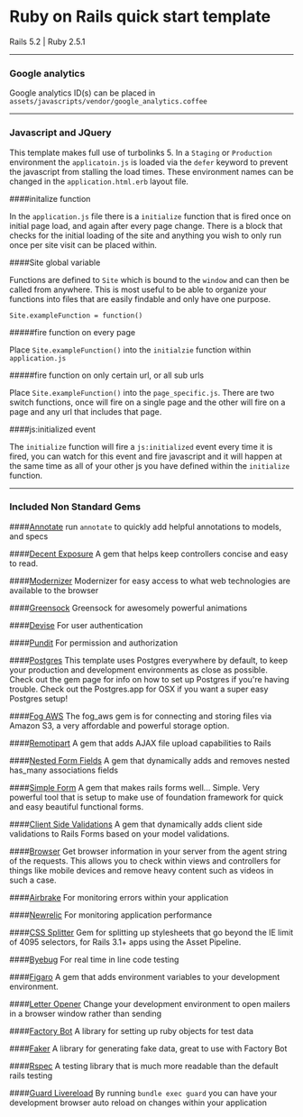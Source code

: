 # Ruby on Rails quick start template

Rails 5.2 | Ruby 2.5.1

------------


### Google analytics

Google analytics ID(s) can be placed in `assets/javascripts/vendor/google_analytics.coffee`

------------


### Javascript and JQuery

This template makes full use of turbolinks 5. In a `Staging` or `Production` environment the `applicatoin.js` is loaded via the `defer` keyword to prevent the javascript from stalling the load times. These environment names can be changed in the `application.html.erb` layout file.

####initalize function

In the `application.js` file there is a `initialize` function that is fired once on initial page load, and again after every page change. There is a block that checks for the initial loading of the site and anything you wish to only run once per site visit can be placed within.

####Site global variable

Functions are defined to `Site` which is bound to the `window` and can then be called from anywhere. This is most useful to be able to organize your functions into files that are easily findable and only have one purpose.

`Site.exampleFunction = function()`

#####fire function on every page

Place `Site.exampleFunction()` into the `initialzie` function within `application.js`

#####fire function on only certain url, or all sub urls

Place `Site.exampleFunction()` into the `page_specific.js`. There are two switch functions, once will fire on a single page and the other will fire on a page and any url that includes that page.

####js:initialized event

The `initialize` function will fire a `js:initialized` event every time it is fired, you can watch for this event and fire javascript and it will happen at the same time as all of your other js you have defined within the `initialize` function.

------------

### Included Non Standard Gems

####[Annotate](https://github.com/ctran/annotate_models "Annotate")
run `annotate` to quickly add helpful annotations to models, and specs

####[Decent Exposure](https://github.com/hashrocket/decent_exposure "Decent Exposure")
A gem that helps keep controllers concise and easy to read.

####[Modernizer](https://github.com/russfrisch/modernizr-rails "Modernizer")
Modernizer for easy access to what web technologies are available to the browser

####[Greensock](https://github.com/robertpataki/greensock-rails "Greensock")
Greensock for awesomely powerful animations

####[Devise](https://github.com/plataformatec/devise "Devise")
For user authentication

####[Pundit](https://github.com/varvet/pundit "Pundit")
For permission and authorization

####[Postgres](https://github.com/ged/ruby-pg "Postgres")
This template uses Postgres everywhere by default, to keep your production and development environments as close as possible. Check out the gem page for info on how to set up Postgres if you're having trouble. Check out the Postgres.app for OSX if you want a super easy Postgres setup!

####[Fog AWS](https://github.com/fog/fog-aws "Fog AWS")
The fog_aws gem is for connecting and storing files via Amazon S3, a very affordable and powerful storage option.

####[Remotipart](https://github.com/JangoSteve/remotipart "Remotipart")
A gem that adds AJAX file upload capabilities to Rails

####[Nested Form Fields](https://github.com/ncri/nested_form_fields "Nested Form Fields")
A gem that dynamically adds and removes nested has_many associations fields

####[Simple Form](https://github.com/plataformatec/simple_form "Simple Form")
A gem that makes rails forms well... Simple. Very powerful tool that is setup to make use of foundation framework for quick and easy beautiful functional forms.

####[Client Side Validations](https://github.com/DavyJonesLocker/client_side_validations "Client Side Validations")
A gem that dynamically adds client side validations to Rails Forms based on your model validations.

####[Browser](https://github.com/fnando/browser "Browser")
Get browser information in your server from the agent string of the requests. This allows you to check within views and controllers for things like mobile devices and remove heavy content such as videos in such a case.

####[Airbrake](https://github.com/airbrake/airbrake "Airbrake")
For monitoring errors within your application

####[Newrelic](https://github.com/newrelic/rpm "Newrelic")
For monitoring application performance

####[CSS Splitter](https://github.com/zweilove/css_splitterhttp:// "CSS Splitter")
Gem for splitting up stylesheets that go beyond the IE limit of 4095 selectors, for Rails 3.1+ apps using the Asset Pipeline.

####[Byebug](https://github.com/deivid-rodriguez/byebug "Byebug")
For real time in line code testing

####[Figaro](https://github.com/laserlemon/figaro "Figaro")
A gem that adds environment variables to your development environment.

####[Letter Opener](https://github.com/ryanb/letter_opener "Letter Opener")
Change your development environment to open mailers in a browser window rather than sending

####[Factory Bot](https://github.com/thoughtbot/factory_bot "Factory Bot")
A library for setting up ruby objects for test data

####[Faker](https://github.com/stympy/faker "Faker")
A library for generating fake data, great to use with Factory Bot

####[Rspec](https://github.com/rspec/rspec-rails "Rspec")
A testing library that is much more readable than the default rails testing

####[Guard Livereload](https://github.com/guard/guard-livereload "Guard Livereload")
By running `bundle exec guard` you can have your development browser auto reload on changes within your application
